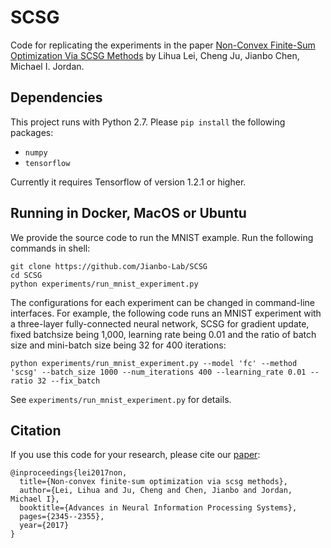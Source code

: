 # SCSG

Code for replicating the experiments in the paper [Non-Convex Finite-Sum Optimization Via SCSG Methods](https://papers.nips.cc/paper/6829-non-convex-finite-sum-optimization-via-scsg-methods.pdf) by Lihua Lei, Cheng Ju, Jianbo Chen, Michael I. Jordan. 

## Dependencies
This project runs with Python 2.7. Please `pip install` the following packages:
- `numpy`
- `tensorflow`

Currently it requires Tensorflow of version 1.2.1 or higher. 

## Running in Docker, MacOS or Ubuntu
We provide the source code to run the MNIST example. Run the following commands in shell:

```shell
git clone https://github.com/Jianbo-Lab/SCSG
cd SCSG  
python experiments/run_mnist_experiment.py 
```

The configurations for each experiment can be changed in command-line interfaces. For example, the following code runs an MNIST experiment with a three-layer fully-connected neural network, SCSG for gradient update, fixed batchsize being 1,000, learning rate being 0.01 and the ratio of batch size and mini-batch size being 32 for 400 iterations: 

```shell 
python experiments/run_mnist_experiment.py --model 'fc' --method 'scsg' --batch_size 1000 --num_iterations 400 --learning_rate 0.01 --ratio 32 --fix_batch
```

See `experiments/run_mnist_experiment.py` for details. 
## Citation
If you use this code for your research, please cite our [paper](https://papers.nips.cc/paper/6829-non-convex-finite-sum-optimization-via-scsg-methods.pdf):
```
@inproceedings{lei2017non,
  title={Non-convex finite-sum optimization via scsg methods},
  author={Lei, Lihua and Ju, Cheng and Chen, Jianbo and Jordan, Michael I},
  booktitle={Advances in Neural Information Processing Systems},
  pages={2345--2355},
  year={2017}
}
```